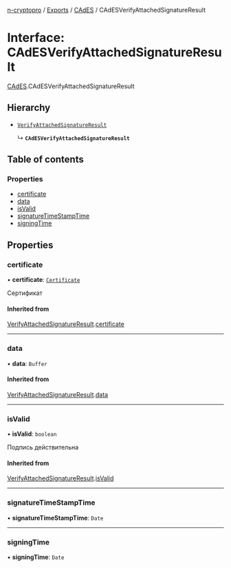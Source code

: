[n-cryptopro](../README.md) / [Exports](../modules.md) / [CAdES](../modules/CAdES.md) / CAdESVerifyAttachedSignatureResult

# Interface: CAdESVerifyAttachedSignatureResult

[CAdES](../modules/CAdES.md).CAdESVerifyAttachedSignatureResult

## Hierarchy

- [`VerifyAttachedSignatureResult`](VerifyAttachedSignatureResult.md)

  ↳ **`CAdESVerifyAttachedSignatureResult`**

## Table of contents

### Properties

- [certificate](CAdES.CAdESVerifyAttachedSignatureResult.md#certificate)
- [data](CAdES.CAdESVerifyAttachedSignatureResult.md#data)
- [isValid](CAdES.CAdESVerifyAttachedSignatureResult.md#isvalid)
- [signatureTimeStampTime](CAdES.CAdESVerifyAttachedSignatureResult.md#signaturetimestamptime)
- [signingTime](CAdES.CAdESVerifyAttachedSignatureResult.md#signingtime)

## Properties

### certificate

• **certificate**: [`Certificate`](Certificate.md)

Сертификат

#### Inherited from

[VerifyAttachedSignatureResult](VerifyAttachedSignatureResult.md).[certificate](VerifyAttachedSignatureResult.md#certificate)

___

### data

• **data**: `Buffer`

#### Inherited from

[VerifyAttachedSignatureResult](VerifyAttachedSignatureResult.md).[data](VerifyAttachedSignatureResult.md#data)

___

### isValid

• **isValid**: `boolean`

Подпись действительна

#### Inherited from

[VerifyAttachedSignatureResult](VerifyAttachedSignatureResult.md).[isValid](VerifyAttachedSignatureResult.md#isvalid)

___

### signatureTimeStampTime

• **signatureTimeStampTime**: `Date`

___

### signingTime

• **signingTime**: `Date`
